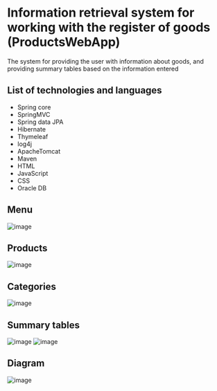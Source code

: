 # Information retrieval system for working with the register of goods (ProductsWebApp)
The system for providing the user with information about goods, and providing summary tables based on the information entered
## List of technologies and languages
- Spring core
- SpringMVC 
- Spring data JPA
- Hibernate 
- Thymeleaf 
- log4j 
- ApacheTomcat 
- Maven 
- HTML
- JavaScript
- CSS
- Oracle DB
## Menu
![image](https://user-images.githubusercontent.com/60449878/125201552-59793280-e278-11eb-835a-538b390b024a.png)
## Products
![image](https://user-images.githubusercontent.com/60449878/125201574-76156a80-e278-11eb-8c5c-d01712262be4.png)
## Categories
![image](https://user-images.githubusercontent.com/60449878/125201624-a0672800-e278-11eb-8adc-7f39351ea467.png)
## Summary tables
![image](https://user-images.githubusercontent.com/60449878/125201695-e91ee100-e278-11eb-8e52-b5938f298a96.png)
![image](https://user-images.githubusercontent.com/60449878/125201701-ec19d180-e278-11eb-9c29-418c15d308de.png)
## Diagram
![image](https://user-images.githubusercontent.com/60449878/125201725-f9cf5700-e278-11eb-8eb4-29b97e77d988.png)


